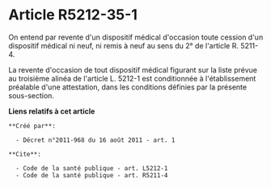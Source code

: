 # Article R5212-35-1

On entend par revente d'un dispositif médical d'occasion toute cession d'un dispositif médical ni neuf, ni remis à neuf au
sens du 2° de l'article R. 5211-4. 

La revente d'occasion de tout dispositif médical figurant sur la liste prévue au troisième alinéa de l'article L. 5212-1 est
conditionnée à l'établissement préalable d'une attestation, dans les conditions définies par la présente sous-section.

**Liens relatifs à cet article**

	**Créé par**:

	  - Décret n°2011-968 du 16 août 2011 - art. 1

	**Cite**:

	  - Code de la santé publique - art. L5212-1
	  - Code de la santé publique - art. R5211-4
